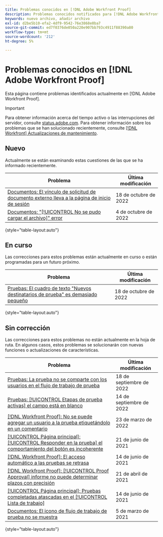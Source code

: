 ```yaml
---
title: Problemas conocidos en [!DNL Adobe Workfront Proof]
description: Problemas conocidos notificados para [!DNL Adobe Workfront Proof]
keywords: nuevo archivo, añadir archivo
exl-id: d2be5b10-efa2-4df9-9542-76e3868e0ba7
source-git-commit: ed7f0376de050a220e907bb793c4911f88390a80
workflow-type: tm+mt
source-wordcount: '212'
ht-degree: 5%

---
```


# Problemas conocidos en [!DNL Adobe Workfront Proof]

Esta página contiene problemas identificados actualmente en [!DNL Adobe Workfront Proof].

>[!IMPORTANT]
>
>Para obtener información acerca del tiempo activo o las interrupciones del servidor, consulte [status.adobe.com](https://status.adobe.com). Para obtener información sobre los problemas que se han solucionado recientemente, consulte [[!DNL Workfront] Actualizaciones de mantenimiento](../maintenance/current-updates.md).

## Nuevo

Actualmente se están examinando estas cuestiones de las que se ha informado recientemente.

| **Problema** | **Última modificación** |
| -----------------------------------------------------------------| ----------------- |
| [Documentos: El vínculo de solicitud de documento externo lleva a la página de inicio de sesión](known-issues-workfront/wf-documents-external-request-leads-to-login.md) | 18 de octubre de 2022 |
| [Documentos: &quot;[!UICONTROL No se pudo cargar el archivo]&quot; error](known-issues-workfront/wf-documents-failed-to-upload-file.md) | 4 de octubre de 2022 |

{style=&quot;table-layout:auto&quot;}

## En curso

Las correcciones para estos problemas están actualmente en curso o están programadas para un futuro próximo.

| **Problema** | **Última modificación** |
| -----------------------------------------------------------------| ----------------- |
| [Pruebas: El cuadro de texto &quot;Nuevos destinatarios de prueba&quot; es demasiado pequeño](known-issues-workfront/wf-proof-proof-share-recipient-box-too-small.md) | 18 de octubre de 2022 |

{style=&quot;table-layout:auto&quot;}

## Sin corrección

Las correcciones para estos problemas no están actualmente en la hoja de ruta. En algunos casos, estos problemas se solucionarán con nuevas funciones o actualizaciones de características.

| **Problema** | **Última modificación** |
| -----------------------------------------------------------------| ----------------- |
| [Pruebas: La prueba no se comparte con los usuarios en el flujo de trabajo de prueba](known-issues-workfront-proof/proof-user-in-stage-does-not-get-access.md) | 18 de septiembre de 2022 |
| [Pruebas: [!UICONTROL Etapas de prueba activas] el campo está en blanco](known-issues-workfront/wf-documents-stages-do-not-populate-on-proof.md) | 14 de septiembre de 2022 |
| [[!DNL Workfront Proof]: No se puede agregar un usuario a la prueba etiquetándolo en un comentario](known-issues-workfront-proof/cannot-add-user-to-proof.md) | 23 de marzo de 2022 |
| [[!UICONTROL Página principal]: [!UICONTROL Responder en la prueba] el comportamiento del botón es incoherente](known-issues-workfront-proof/reply-in-proof-button-behavior-is-inconsistent.md) | 21 de junio de 2021 |
| [[!DNL Workfront Proof]: El acceso automático a las pruebas se retrasa](known-issues-workfront-proof/automatic-access-to-proofs-are-delayed.md) | 14 de junio de 2021 |
| [[!DNL Workfront Proof]: [!UICONTROL Proof Approval] informe no puede determinar plazos con precisión](known-issues-workfront-proof/proof-approval-report-cant-accurately-determine-deadlines.md) | 21 de abril de 2021 |
| [[!UICONTROL Página principal]: Pruebas completadas atascadas en el [!UICONTROL Lista de trabajo]](known-issues-workfront-proof/completed-proofs-stuck-in-the-work-list.md) | 14 de junio de 2021 |
| [Documentos: El icono de flujo de trabajo de prueba no se muestra](known-issues-workfront-proof/proof-workflow-icon-is-not-displaying.md) | 5 de marzo de 2021 |

{style=&quot;table-layout:auto&quot;}

